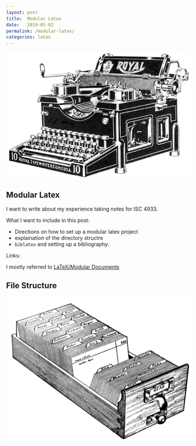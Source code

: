 ```yaml
---
layout: post
title:  Modular Latex
date:   2019-05-02
permalink: /modular-latex/
categories: latex
---
```


![typewriter](/assets/images/typewriter.gif)

## Modular Latex
I want to write about my experience taking notes for ISC 4933.

What I want to include in this post:
- Directions on how to set up a modular latex project
- explaination of the directory structre
- `biblatex` and setting up a bibliography. 


Links:

I mostly referred to [LaTeX/Modular Documents](https://en.wikibooks.org/wiki/LaTeX/Modular_Documents)

## File Structure

![filecabinet](/assets/images/filecabinet.gif)
